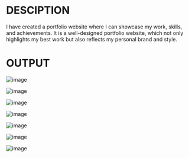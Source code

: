 # DESCIPTION

I have created a portfolio website where I can showcase my work, skills, and achievements. 
It is a well-designed portfolio website, which not only highlights my best work but also reflects my personal brand and style.

# OUTPUT
![image](https://github.com/user-attachments/assets/f84e8e94-0291-40b8-8f38-921dbefb1491)

![image](https://github.com/user-attachments/assets/feb3ec7c-e19a-4c01-9bf3-ca758492357c)

![image](https://github.com/user-attachments/assets/364f46e8-a711-4085-988a-23e7f1832be1)

![image](https://github.com/user-attachments/assets/39bf89ac-03c7-4bba-9058-46cd5855898e)

![image](https://github.com/user-attachments/assets/a9b82f9b-c2b5-4c1c-9c99-fcecb64ff4d3)

![image](https://github.com/user-attachments/assets/5fba04d9-4c75-4d16-ba5f-c4dd153dbde1)

![image](https://github.com/user-attachments/assets/8d1d041e-1845-4a46-93a3-39d842970f59)










